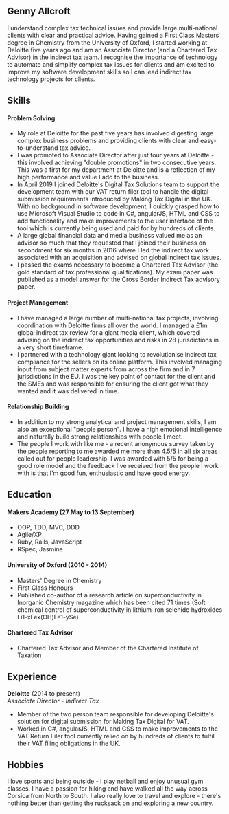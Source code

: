 ## Genny Allcroft

I understand complex tax technical issues and provide large multi-national clients with clear and practical advice. Having gained a First Class Masters degree in Chemistry from the University of Oxford, I started working at Deloitte five years ago and am an Associate Director (and a Chartered Tax Advisor) in the indirect tax team. I recognise the importance of technology to automate and simplify complex tax issues for clients and am excited to improve my software development skills so I can lead indirect tax technology projects for clients.

## Skills

#### Problem Solving

- My role at Deloitte for the past five years has involved digesting large complex business problems and providing clients with clear and easy-to-understand tax advice. 
- I was promoted to Associate Director after just four years at Deloitte - this involved achieving "double promotions" in two consecutive years. This was a first for my department at Deloitte and is a reflection of my high performance and value I add to the business.
- In April 2019 I joined Deloitte's Digital Tax Solutions team to support the development team with our VAT return filer tool to handle the digital submission requirements introduced by Making Tax Digital in the UK. With no background in software development, I quickly grasped how to use Microsoft Visual Studio to code in C#, angularJS, HTML and CSS to add functionality and make improvements to the user interface of the tool which is currently being used and paid for by hundreds of clients.
- A large global financial data and media business valued me as an advisor so much that they requested that I joined their business on secondment for six months in 2016 where I led the indirect tax work associated with an acquisition and advised on global indirect tax issues.
- I passed the exams necessary to become a Chartered Tax Advisor (the gold standard of tax professional qualifications). My exam paper was published as a model answer for the Cross Border Indirect Tax advisory paper.

#### Project Management

- I have managed a large number of multi-national tax projects, involving coordination with Deloitte firms all over the world. I managed a £1m global indirect tax review for a giant media client, which covered advising on the indirect tax opportunities and risks in 28 jurisdictions in a very short timeframe. 
- I partnered with a technology giant looking to revolutionise indirect tax compliance for the sellers on its online platform. This involved managing input from subject matter experts from across the firm and in 7 jurisdictions in the EU. I was the key point of contact for the client and the SMEs and was responsible for ensuring the client got what they wanted and it was delivered in time.

#### Relationship Building

- In addition to my strong analytical and project management skills, I am also an exceptional "people person". I have a high emotional intelligence and naturally build strong relationships with people I meet. 
- The people I work with like me - a recent anonymous survey taken by the people reporting to me awarded me more than 4.5/5 in all six areas called out for people leadership. I was awarded with 5/5 for being a good role model and the feedback I've received from the people I work with is that I'm good fun, enthusiastic and have good energy.

## Education

#### Makers Academy (27 May to 13 September)

- OOP, TDD, MVC, DDD
- Agile/XP
- Ruby, Rails, JavaScript
- RSpec, Jasmine

#### University of Oxford (2010 - 2014)

- Masters' Degree in Chemistry
- First Class Honours
- Published co-author of a research article on superconductivity in Inorganic Chemistry magazine which has been cited 71 times (Soft chemical control of superconductivity in lithium iron selenide hydroxides Li1-xFex(OH)Fe1-ySe) 

#### Chartered Tax Advisor

- Chartered Tax Advisor and Member of the Chartered Institute of Taxation

## Experience

**Deloitte** (2014 to present)    
*Associate Director - Indirect Tax*  
- Member of the two person team responsible for developing Deloitte's solution for digital submission for Making Tax Digital for VAT.
- Worked in C#, angularJS, HTML and CSS to make improvements to the VAT Return Filer tool currently relied on by hundreds of clients to fulfil their VAT filing obligations in the UK.

## Hobbies

I love sports and being outside - I play netball and enjoy unusual gym classes. I have a passion for hiking and have walked all the way across Corsica from North to South. I also really love to travel and explore - there's nothing better than getting the rucksack on and exploring a new country.
